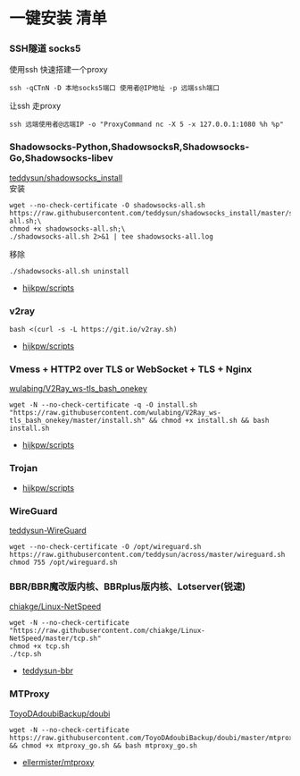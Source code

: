 # 一键安装 清单

### **SSH隧道 socks5**
使用ssh 快速搭建一个proxy
```
ssh -qCTnN -D 本地socks5端口 使用者@IP地址 -p 远端ssh端口
```
让ssh 走proxy

```
ssh 远端使用者@远端IP -o "ProxyCommand nc -X 5 -x 127.0.0.1:1080 %h %p"
```

### Shadowsocks-Python,ShadowsocksR,Shadowsocks-Go,Shadowsocks-libev
[ teddysun/shadowsocks_install ](https://github.com/teddysun/shadowsocks_install/tree/master)    
安装
```
wget --no-check-certificate -O shadowsocks-all.sh https://raw.githubusercontent.com/teddysun/shadowsocks_install/master/shadowsocks-all.sh;\
chmod +x shadowsocks-all.sh;\
./shadowsocks-all.sh 2>&1 | tee shadowsocks-all.log
```
移除
```
./shadowsocks-all.sh uninstall
```

* [hijkpw/scripts](https://github.com/hijkpw/scripts)

### **v2ray**

```
bash <(curl -s -L https://git.io/v2ray.sh)
```

* [hijkpw/scripts](https://github.com/hijkpw/scripts)

### **Vmess + HTTP2 over TLS or WebSocket + TLS + Nginx**
[wulabing/V2Ray_ws-tls_bash_onekey](https://github.com/wulabing/V2Ray_ws-tls_bash_onekey)
```
wget -N --no-check-certificate -q -O install.sh "https://raw.githubusercontent.com/wulabing/V2Ray_ws-tls_bash_onekey/master/install.sh" && chmod +x install.sh && bash install.sh
```
* [hijkpw/scripts](https://github.com/hijkpw/scripts)

### Trojan
* [hijkpw/scripts](https://github.com/hijkpw/scripts)

### WireGuard
[teddysun-WireGuard](https://teddysun.com/554.html)
```
wget --no-check-certificate -O /opt/wireguard.sh https://raw.githubusercontent.com/teddysun/across/master/wireguard.sh
chmod 755 /opt/wireguard.sh
```

### **BBR/BBR魔改版内核、BBRplus版内核、Lotserver(锐速)**
[chiakge/Linux-NetSpeed](https://github.com/chiakge/Linux-NetSpeed)
```
wget -N --no-check-certificate "https://raw.githubusercontent.com/chiakge/Linux-NetSpeed/master/tcp.sh"
chmod +x tcp.sh
./tcp.sh
```
* [teddysun-bbr](https://teddysun.com/489.html)


### **MTProxy**
[ToyoDAdoubiBackup/doubi](https://github.com/ToyoDAdoubiBackup/doubi)
```
wget -N --no-check-certificate https://raw.githubusercontent.com/ToyoDAdoubiBackup/doubi/master/mtproxy_go.sh && chmod +x mtproxy_go.sh && bash mtproxy_go.sh
```

* [ ellermister/mtproxy](https://github.com/ellermister/mtproxy)